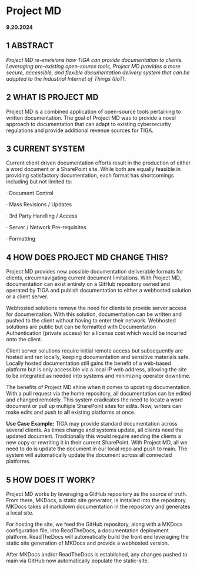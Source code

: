 # Project MD
**9.20.2024**

## 1 ABSTRACT

_Project MD re-envisions how TIGA can provide documentation to clients. Leveraging pre-existing open-source tools, Project MD provides a more secure, accessible, and flexible documentation delivery system that can be adapted to the Industrial Internet of Things (IIoT)._

## 2 WHAT IS PROJECT MD

Project MD is a combined application of open-source tools pertaining to written documentation. The goal of Project MD was to provide a novel approach to documentation that can adapt to existing cybersecurity regulations and provide additional revenue sources for TIGA. 

## 3 CURRENT SYSTEM

Current client driven documentation efforts result in the production of either a word document or a SharePoint site. While both are equally feasible in providing satisfactory documentation, each format has shortcomings including but not limited to:

· Document Control

· Mass Revisions / Updates

· 3rd Party Handling / Access

· Server / Network Pre-requisites

· Formatting

## 4 HOW DOES PROJECT MD CHANGE THIS?

Project MD provides new possible documentation deliverable formats for clients, circumnavigating current document limitations. With Project MD, documentation can exist entirely on a GitHub repository owned and operated by TIGA and publish documentation to either a webhosted solution or a client server.

Webhosted solutions remove the need for clients to provide server access for documentation. With this solution, documentation can be written and pushed to the client without having to enter their network. Webhosted solutions are public but can be formatted with Documentation Authentication (private access) for a license cost which would be incurred onto the client.

Client server solutions require initial remote access but subsequently are hosted and ran locally, keeping documentation and sensitive materials safe. Locally hosted documentation still gains the benefit of a web-based platform but is only accessible via a local IP web address, allowing the site to be integrated as needed into systems and minimizing operator downtime.

The benefits of Project MD shine when it comes to updating documentation. With a pull request via the home repository, all documentation can be edited and changed remotely. This system eradicates the need to locate a word document or pull up multiple SharePoint sites for edits. Now, writers can make edits and push to **all** existing platforms at once.

**Use Case Example:** TIGA may provide standard documentation across several clients. As times change and systems update, all clients need the updated document. Traditionally this would require sending the clients a new copy or rewriting it in their current SharePoint. With Project MD, all we need to do is update the document in our local repo and push to main. The system will automatically update the document across all connected platforms.

## 5 HOW DOES IT WORK?

Project MD works by leveraging a GitHub repository as the source of truth. From there, MKDocs, a static site generator, is installed into the repository. MKDocs takes all markdown documentation in the repository and generates a local site.

For hosting the site, we feed the GitHub repository, along with a MKDocs configuration file, into ReadTheDocs, a documentation deployment platform. ReadTheDocs will automatically build the front end leveraging the static site generation of MKDocs and provide a webhosted version.

After MKDocs and/or ReadTheDocs is established, any changes pushed to main via GitHub now automatically populate the static-site.

